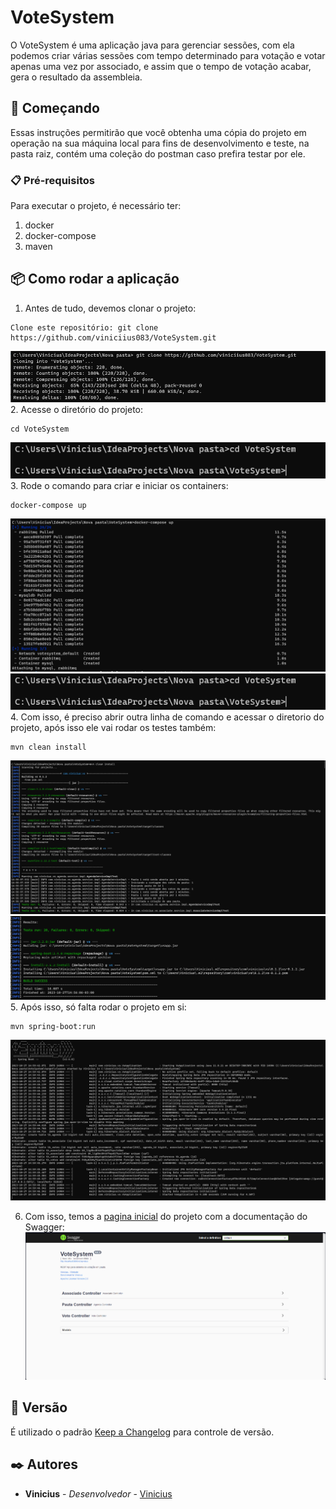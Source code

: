 # VoteSystem

O VoteSystem é uma aplicação java para gerenciar sessões, com ela podemos criar várias sessões com tempo determinado para votação e votar apenas uma vez por associado, e assim que o tempo de votação acabar, gera o resultado da assembleia.

## 🚀 Começando

Essas instruções permitirão que você obtenha uma cópia do projeto em operação na sua máquina local para fins de desenvolvimento e teste, na pasta raiz, contém uma coleção do postman caso prefira testar por ele.


### 📋 Pré-requisitos

Para executar o projeto, é necessário ter:
1. docker
2. docker-compose
3. maven


## 📦 Como rodar a aplicação

1. Antes de tudo, devemos clonar o projeto:
```
Clone este repositório: git clone https://github.com/viniciius083/VoteSystem.git
```
![img.png](images/cloneProject.png)
2. Acesse o diretório do projeto:
```
cd VoteSystem
```
![img.png](images/cdVoteSystem.png)
3. Rode o comando para criar e iniciar os containers:
```
docker-compose up
```
![img.png](images/dockerComposeUp.png)![img.png](images/cdVoteSystem.png)
4. Com isso, é preciso abrir outra linha de comando e acessar o diretorio 
do projeto, após isso ele vai rodar os testes também:
```
mvn clean install
```
![img_1.png](images/mvnCleanInstall.png)
![img.png](images/resultTests.png)
5. Após isso, só falta rodar o projeto em si:
```
mvn spring-boot:run
```
![img.png](images/mvnSpringBootRun.png)

6. Com isso, temos a [pagina inicial](http://localhost:8080) do projeto com a documentação do Swagger:
![img.png](img.png)



## 📌 Versão

É utilizado o padrão [Keep a Changelog](https://keepachangelog.com/en/1.0.0/) para controle de versão.

## ✒️ Autores



* **Vinicius** - *Desenvolvedor* - [Vinicius](https://github.com/viniciius083)





